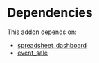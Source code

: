 # Dependencies

This addon depends on:

- [spreadsheet_dashboard](../../odoo-bringout-oca-ocb-spreadsheet_dashboard)
- [event_sale](../../odoo-bringout-oca-ocb-event_sale)
